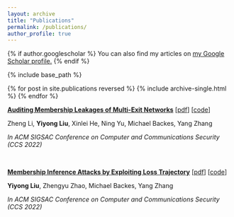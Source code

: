 ```yaml
---
layout: archive
title: "Publications"
permalink: /publications/
author_profile: true
---
```


{% if author.googlescholar %}
  You can also find my articles on <u><a href="{{author.googlescholar}}">my Google Scholar profile</a>.</u>
{% endif %}

{% include base_path %}

{% for post in site.publications reversed %}
  {% include archive-single.html %}
{% endfor %}


**[Auditing Membership Leakages of Multi-Exit Networks](https://arxiv.org/abs/2208.11180)** [[pdf](https://arxiv.org/abs/2208.11180)] [[code](https://github.com/zhenglisec/Multi-Exit-Privacy)]

Zheng Li, **Yiyong Liu**, Xinlei He, Ning Yu, Michael Backes, Yang Zhang

*In ACM SIGSAC Conference on Computer and Communications Security (CCS 2022)*

&nbsp; 

**[Membership Inference Attacks by Exploiting Loss Trajectory](https://arxiv.org/abs/2208.14933)** [[pdf](https://arxiv.org/abs/2208.14933)] [[code](https://github.com/DennisLiu2022/Membership-Inference-Attacks-by-Exploiting-Loss-Trajectory)]

**Yiyong Liu**, Zhengyu Zhao, Michael Backes, Yang Zhang

*In ACM SIGSAC Conference on Computer and Communications Security (CCS 2022)*

&nbsp; 
